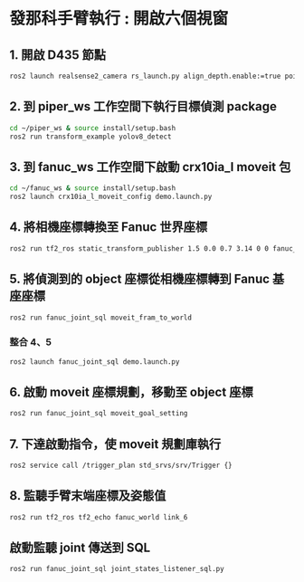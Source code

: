 # 發那科手臂執行 : 開啟六個視窗

## **1. 開啟 D435 節點**
```bash
ros2 launch realsense2_camera rs_launch.py align_depth.enable:=true pointcloud.enable:=true
```

## **2. 到 piper_ws 工作空間下執行目標偵測 package**
```bash
cd ~/piper_ws & source install/setup.bash
ros2 run transform_example yolov8_detect
```

## **3. 到 fanuc_ws 工作空間下啟動 crx10ia_l moveit 包**
```bash
cd ~/fanuc_ws & source install/setup.bash
ros2 launch crx10ia_l_moveit_config demo.launch.py
```

## **4. 將相機座標轉換至 Fanuc 世界座標**
```bash
ros2 run tf2_ros static_transform_publisher 1.5 0.0 0.7 3.14 0 0 fanuc_world camera_link
```

## **5. 將偵測到的 object 座標從相機座標轉到 Fanuc 基座座標**
```bash
ros2 run fanuc_joint_sql moveit_fram_to_world
```
### **整合 4、5**
```bash
ros2 launch fanuc_joint_sql demo.launch.py
```

## **6. 啟動 moveit 座標規劃，移動至 object 座標**
```bash
ros2 run fanuc_joint_sql moveit_goal_setting
```

## **7. 下達啟動指令，使 moveit 規劃庫執行**
```bash
ros2 service call /trigger_plan std_srvs/srv/Trigger {}
```

## **8. 監聽手臂末端座標及姿態值**
```bash
ros2 run tf2_ros tf2_echo fanuc_world link_6
```

## **啟動監聽 joint 傳送到 SQL**
```bash
ros2 run fanuc_joint_sql joint_states_listener_sql.py
```
